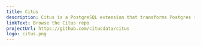 ```yaml
---
title: Citus
description: Citus is a PostgreSQL extension that transforms Postgres into a distributed database—so you can achieve high performance at any scale.
linkText: Browse the Citus repo
projectUrl: https://github.com/citusdata/citus
logo: citus.png
---
```

